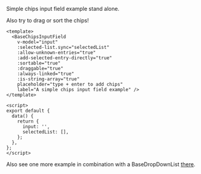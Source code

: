 Simple chips input field example stand alone.

Also try to drag or sort the chips!

```vue
<template>
  <BaseChipsInputField
    v-model="input"
    :selected-list.sync="selectedList"
    :allow-unknown-entries="true"
    :add-selected-entry-directly="true"
    :sortable="true"
    :draggable="true"
    :always-linked="true"
    :is-string-array="true"
    placeholder="type + enter to add chips"
    label="A simple chips input field example" />
</template>

<script>
export default {
  data() {
    return {
      input: '',
      selectedList: [],
    };
  },
};
</script>
```

Also see one more example in combination with a BaseDropDownList [there](#basedropdownlist).
